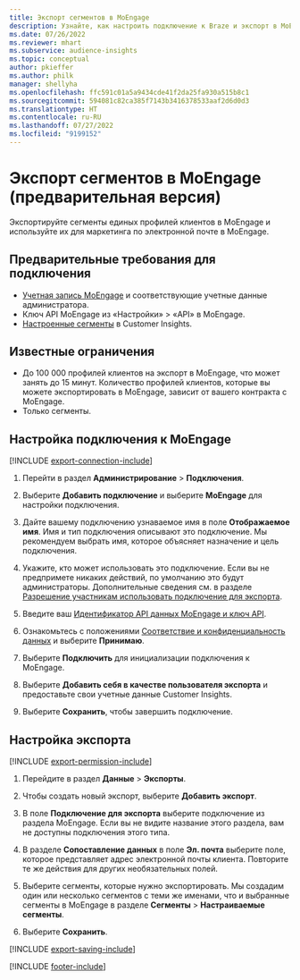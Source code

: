 ```yaml
---
title: Экспорт сегментов в MoEngage
description: Узнайте, как настроить подключение к Braze и экспорт в MoEngage.
ms.date: 07/26/2022
ms.reviewer: mhart
ms.subservice: audience-insights
ms.topic: conceptual
author: pkieffer
ms.author: philk
manager: shellyha
ms.openlocfilehash: ffc591c01a5a9434cde41f2da25fa930a515b8c1
ms.sourcegitcommit: 594081c82ca385f7143b3416378533aaf2d6d0d3
ms.translationtype: HT
ms.contentlocale: ru-RU
ms.lasthandoff: 07/27/2022
ms.locfileid: "9199152"
---
```

# <a name="export-segments-to-moengage-preview"></a>Экспорт сегментов в MoEngage (предварительная версия)

Экспортируйте сегменты единых профилей клиентов в MoEngage и используйте их для маркетинга по электронной почте в MoEngage.

## <a name="prerequisites-for-a-connection"></a>Предварительные требования для подключения

- [Учетная запись MoEngage](https://www.moengage.com/) и соответствующие учетные данные администратора.
- Ключ API MoEngage из «Настройки» > «API» в MoEngage.
- [Настроенные сегменты](segments.md) в Customer Insights.

## <a name="known-limitations"></a>Известные ограничения

- До 100 000 профилей клиентов на экспорт в MoEngage, что может занять до 15 минут. Количество профилей клиентов, которые вы можете экспортировать в MoEngage, зависит от вашего контракта с MoEngage.
- Только сегменты.

## <a name="set-up-connection-to-moengage"></a>Настройка подключения к MoEngage

[!INCLUDE [export-connection-include](includes/export-connection-admn.md)]

1. Перейти в раздел **Администрирование** > **Подключения**.

1. Выберите **Добавить подключение** и выберите **MoEngage** для настройки подключения.

1. Дайте вашему подключению узнаваемое имя в поле **Отображаемое имя**. Имя и тип подключения описывают это подключение. Мы рекомендуем выбрать имя, которое объясняет назначение и цель подключения.

1. Укажите, кто может использовать это подключение. Если вы не предпримете никаких действий, по умолчанию это будут администраторы. Дополнительные сведения см. в разделе [Разрешение участникам использовать подключение для экспорта](connections.md#allow-contributors-to-use-a-connection-for-exports).

1. Введите ваш [Идентификатор API данных MoEngage и ключ API](https://developers.moengage.com/hc/articles/4404674776724-Overview#:~:text=Navigate%20to%20Settings%20%3E%20APIs%20%3E%20DATA,ID%20Password%20%2D%20DATA%20API%20KEY).

1. Ознакомьтесь с положениями [Соответствие и конфиденциальность данных](connections.md#data-privacy-and-compliance) и выберите **Принимаю**.

1. Выберите **Подключить** для инициализации подключения к MoEngage.

1. Выберите **Добавить себя в качестве пользователя экспорта** и предоставьте свои учетные данные Customer Insights.

1. Выберите **Сохранить**, чтобы завершить подключение.

## <a name="configure-an-export"></a>Настройка экспорта

[!INCLUDE [export-permission-include](includes/export-permission.md)]

1. Перейдите в раздел **Данные** > **Экспорты**.

1. Чтобы создать новый экспорт, выберите **Добавить экспорт**.

1. В поле **Подключение для экспорта** выберите подключение из раздела MoEngage. Если вы не видите название этого раздела, вам не доступны подключения этого типа.

1. В разделе **Сопоставление данных** в поле **Эл. почта** выберите поле, которое представляет адрес электронной почты клиента. Повторите те же действия для других необязательных полей.

1. Выберите сегменты, которые нужно экспортировать. Мы создадим один или несколько сегментов с теми же именами, что и выбранные сегменты в MoEngage в разделе **Сегменты** > **Настраиваемые сегменты**.

1. Выберите **Сохранить**.

[!INCLUDE [export-saving-include](includes/export-saving.md)]

[!INCLUDE [footer-include](includes/footer-banner.md)]
